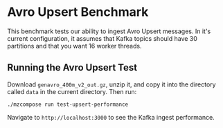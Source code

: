 # Avro Upsert Benchmark

This benchmark tests our ability to ingest Avro Upsert messages. In it's current configuration, it
assumes that Kafka topics should have 30 partitions and that you want 16 worker threads.

## Running the Avro Upsert Test

Download `genavro_400m_v2_out.gz`, unzip it, and copy it into the directory called `data` in the
current directory. Then run:

    ./mzcompose run test-upsert-performance

Navigate to `http://localhost:3000` to see the Kafka ingest performance.
